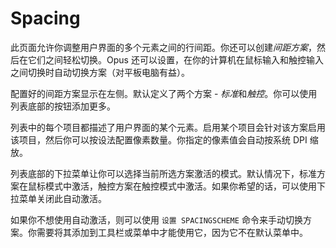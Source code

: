 # Spacing

此页面允许你调整用户界面的多个元素之间的行间距。你还可以创建*间距方案*，然后在它们之间轻松切换。Opus 还可以设置，在你的计算机在鼠标输入和触控输入之间切换时自动切换方案（对平板电脑有益）。

配置好的间距方案显示在左侧。默认定义了两个方案 - *标准*和*触控*。你可以使用列表底部的按钮添加更多。

列表中的每个项目都描述了用户界面的某个元素。启用某个项目会针对该方案启用该项目，然后你可以按设法配置像素数量。你指定的像素值会自动按系统 DPI 缩放。

列表底部的下拉菜单让你可以选择当前所选方案激活的模式。默认情况下，标准方案在鼠标模式中激活，触控方案在触控模式中激活。如果你希望的话，可以使用下拉菜单关闭此自动激活。

如果你不想使用自动激活，则可以使用 `设置 SPACINGSCHEME` 命令来手动切换方案。你需要将其添加到工具栏或菜单中才能使用它，因为它不在默认菜单中。